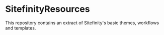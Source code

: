 SitefinityResources
===================

This repository contains an extract of Sitefinity's basic themes, workflows and templates.
